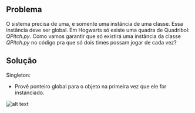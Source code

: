 ## Problema

O sistema precisa de uma, e somente uma instância de uma classe. Essa instância deve ser global.
Em Hogwarts só existe uma quadra de Quadribol: _QPitch.py_. Como vamos garantir que só existirá uma instância da classe _QPitch.py_ no código pra que só dois times possam jogar de cada vez?

## Solução

Singleton:
* Provê ponteiro global para o objeto na primeira vez que ele for instanciado.


![alt text](https://github.com/Vinicoreia/designPatterns/blob/master/etc/Singleton_example.png "Singleton")
